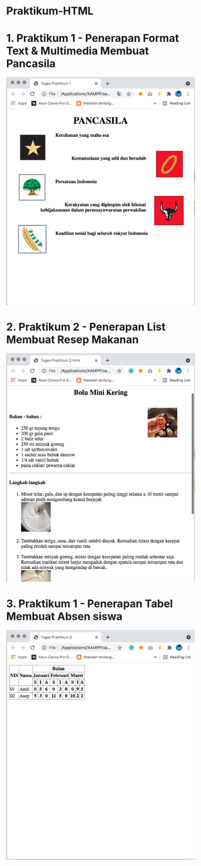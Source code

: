 # Praktikum-HTML
# 1. Praktikum 1 - Penerapan Format Text & Multimedia Membuat Pancasila
![Alt Text](https://github.com/abdlh05/Praktikum-HTML/blob/main/Praktikum%201/img%20praktikum%201.png?raw=true)
# 2. Praktikum 2 - Penerapan List Membuat Resep Makanan
![Alt Text](https://github.com/abdlh05/Praktikum-HTML/blob/main/Praktikum%202/img%20praktikum%202.png?raw=true)
# 3. Praktikum 1 - Penerapan Tabel Membuat Absen siswa
![Alt Text](https://github.com/abdlh05/Praktikum-HTML/blob/main/Praktikum%203/img%20praktikum%203.png?raw=true)
